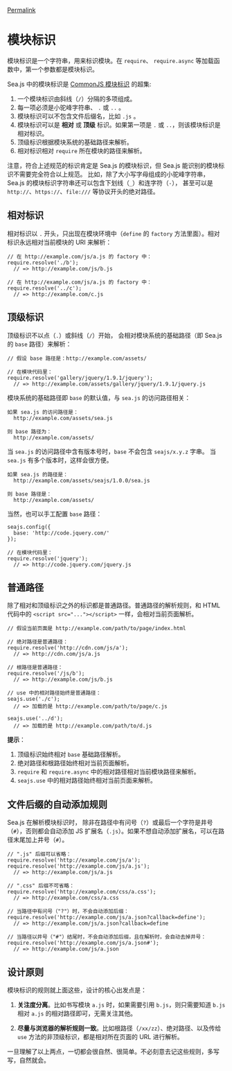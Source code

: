 [Permalink](https://github.com/seajs/seajs/issues/258 "Permalink to 模块标识 · Issue #258 · seajs/seajs · GitHub")

# 模块标识

模块标识是一个字符串，用来标识模块。在 `require`、 `require.async` 等加载函数中，第一个参数都是模块标识。

Sea.js 中的模块标识是 [CommonJS 模块标识](http://wiki.commonjs.org/wiki/Modules/1.1.1)
的超集:

  1. 一个模块标识由斜线（`/`）分隔的多项组成。
  2. 每一项必须是小驼峰字符串、 `.` 或 `..` 。
  3. 模块标识可以不包含文件后缀名，比如 `.js` 。
  4. 模块标识可以是 **相对** 或 **顶级** 标识。如果第一项是 `.` 或 `..`，则该模块标识是相对标识。
  5. 顶级标识根据模块系统的基础路径来解析。
  6. 相对标识相对 `require` 所在模块的路径来解析。

注意，符合上述规范的标识肯定是 Sea.js 的模块标识，但 Sea.js 能识别的模块标识不需要完全符合以上规范。
比如，除了大小写字母组成的小驼峰字符串，Sea.js 的模块标识字符串还可以包含下划线（`_`）和连字符（`-`）， 甚至可以是
`http://`、`https://`、`file:///` 等协议开头的绝对路径。

## 相对标识

相对标识以 `.` 开头，只出现在模块环境中（`define` 的 `factory` 方法里面）。相对标识永远相对当前模块的 URI 来解析：

    
    // 在 http://example.com/js/a.js 的 factory 中：
    require.resolve('./b');
      // => http://example.com/js/b.js
    
    // 在 http://example.com/js/a.js 的 factory 中：
    require.resolve('../c');
      // => http://example.com/c.js
    

## 顶级标识

顶级标识不以点（`.`）或斜线（`/`）开始， 会相对模块系统的基础路径（即 Sea.js 的 `base` 路径）来解析：

    
    // 假设 base 路径是：http://example.com/assets/
    
    // 在模块代码里：
    require.resolve('gallery/jquery/1.9.1/jquery');
      // => http://example.com/assets/gallery/jquery/1.9.1/jquery.js
    

模块系统的基础路径即 `base` 的默认值，与 `sea.js` 的访问路径相关：

    
    如果 sea.js 的访问路径是：
      http://example.com/assets/sea.js
    
    则 base 路径为：
      http://example.com/assets/
    

当 `sea.js` 的访问路径中含有版本号时，`base` 不会包含 `seajs/x.y.z` 字串。 当 `sea.js`
有多个版本时，这样会很方便。

    
    如果 sea.js 的路径是：
      http://example.com/assets/seajs/1.0.0/sea.js
    
    则 base 路径是：
      http://example.com/assets/
    

当然，也可以手工配置 `base` 路径：

    
    seajs.config({
      base: 'http://code.jquery.com/'
    });
    
    // 在模块代码里：
    require.resolve('jquery');
      // => http://code.jquery.com/jquery.js
    

## 普通路径

除了相对和顶级标识之外的标识都是普通路径。普通路径的解析规则，和 HTML 代码中的 `<script src="..."></script>`
一样，会相对当前页面解析。

    
    // 假设当前页面是 http://example.com/path/to/page/index.html
    
    // 绝对路径是普通路径：
    require.resolve('http://cdn.com/js/a');
      // => http://cdn.com/js/a.js
    
    // 根路径是普通路径：
    require.resolve('/js/b');
      // => http://example.com/js/b.js
    
    // use 中的相对路径始终是普通路径：
    seajs.use('./c');
      // => 加载的是 http://example.com/path/to/page/c.js
    
    seajs.use('../d');
      // => 加载的是 http://example.com/path/to/d.js
    

**提示**：

  1. 顶级标识始终相对 `base` 基础路径解析。
  2. 绝对路径和根路径始终相对当前页面解析。
  3. `require` 和 `require.async` 中的相对路径相对当前模块路径来解析。
  4. `seajs.use` 中的相对路径始终相对当前页面来解析。

## 文件后缀的自动添加规则

Sea.js 在解析模块标识时， 除非在路径中有问号（`?`）或最后一个字符是井号（`#`），否则都会自动添加 JS
扩展名（`.js`）。如果不想自动添加扩展名，可以在路径末尾加上井号（`#`）。

    
    // ".js" 后缀可以省略：
    require.resolve('http://example.com/js/a');
    require.resolve('http://example.com/js/a.js');
      // => http://example.com/js/a.js
    
    // ".css" 后缀不可省略：
    require.resolve('http://example.com/css/a.css');
      // => http://example.com/css/a.css
    
    // 当路径中有问号（"?"）时，不会自动添加后缀：
    require.resolve('http://example.com/js/a.json?callback=define');
      // => http://example.com/js/a.json?callback=define
    
    // 当路径以井号（"#"）结尾时，不会自动添加后缀，且在解析时，会自动去掉井号：
    require.resolve('http://example.com/js/a.json#');
      // => http://example.com/js/a.json
    

## 设计原则

模块标识的规则就上面这些，设计的核心出发点是：

  1. **关注度分离**。比如书写模块 `a.js` 时，如果需要引用 `b.js`，则只需要知道 `b.js` 相对 `a.js` 的相对路径即可，无需关注其他。

  2. **尽量与浏览器的解析规则一致**。比如根路径（`/xx/zz`）、绝对路径、以及传给 `use` 方法的非顶级标识，都是相对所在页面的 URL 进行解析。

一旦理解了以上两点，一切都会很自然、很简单。不必刻意去记这些规则，多写写，自然就会。
